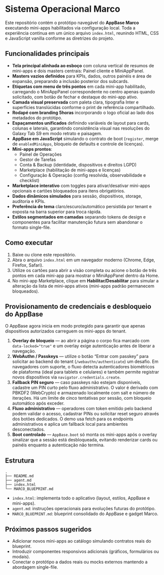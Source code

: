 # Sistema Operacional Marco

Este repositório contém o protótipo navegável do **AppBase Marco** executando mini-apps
habilitados via configuração local. Toda a experiência continua em um único arquivo
`index.html`, reunindo HTML, CSS e JavaScript vanilla conforme as diretrizes do projeto.

## Funcionalidades principais

- **Tela principal alinhada ao esboço** com coluna vertical de resumos de mini-apps
  e dois masters centrais: Painel cliente e MiniAppPanel.
- **Masters vazios definidos** para KPIs, dados, outros painéis e área de expansão,
  preparando a inclusão posterior dos subcards.
- **Etiquetas com menu de três pontos** em cada mini-app habilitado, carregando o
  MiniAppPanel correspondente no centro apenas quando solicitado, com botão de
  fechar e destaque do mini-app ativo.
- **Camada visual preservada** com paleta clara, tipografia Inter e superfícies
  translúcidas conforme o print de referência compartilhado.
- **Rodapé com branding 5horas** incorporando o logo oficial ao lado dos
  metadados do protótipo.
- **Espaçamentos unificados** definindo variáveis de layout para cards, colunas e
  laterais, garantindo consistência visual nas resoluções do Galaxy Tab S9 em
  modo retrato e paisagem.
- **AppBase em JavaScript** simulando o contrato de boot (`register`, merge de
  `enabledMiniApps`, bloqueio de defaults e controle de licenças).
- **Mini-apps prontos**:
  - Painel de Operações
  - Gestor de Tarefas
  - Conta & Backup (identidade, dispositivos e direitos LGPD)
  - Marketplace (habilitação de mini-apps e licenças)
  - Configuração & Operação (config resolvida, observabilidade e checklist)
- **Marketplace interativo** com toggles para ativar/desativar mini-apps opcionais e
  cartões bloqueados para itens obrigatórios.
- **Dados dinâmicos simulados** para sessão, dispositivos, storage, auditoria e KPIs.
- **Preferência de tema** claro/escuro/automático persistida por tenant e exposta na
  barra superior para troca rápida.
- **Estilos segmentados em camadas** separando tokens de design e componentes para
  facilitar manutenção futura sem abandonar o formato single-file.

## Como executar

1. Baixe ou clone este repositório.
2. Abra o arquivo `index.html` em um navegador moderno (Chrome, Edge, Firefox, Safari).
3. Utilize os cartões para abrir a visão completa ou acione o botão de três pontos
   em cada mini-app para mostrar o MiniAppPanel dentro da Home.
4. No mini-app Marketplace, clique em **Habilitar/Desabilitar** para simular a
   alteração da lista de mini-apps ativos (mini-apps padrão permanecem bloqueados).

## Provisionamento de credenciais e desbloqueio do AppBase

O AppBase agora inicia em modo protegido para garantir que apenas dispositivos
autorizados carreguem os mini-apps do tenant.

1. **Overlay de bloqueio** — ao abrir a página o corpo fica marcado com
   `data-locked="true"` e um overlay exige autenticação antes de liberar a navegação.
2. **WebAuthn / Passkeys** — utilize o botão “Entrar com passkey” para solicitar
   ao backend do tenant (`/webauthn/authenticate`) um desafio. Em navegadores com
   suporte, o fluxo detecta autenticadores biométricos de plataforma (ideal para
   tablets e celulares) e também permite registrar novos dispositivos via
   `navigator.credentials.create`.
3. **Fallback PIN seguro** — caso passkeys não estejam disponíveis, cadastre um
   PIN curto pelo fluxo administrativo. O valor é derivado com PBKDF2 (WebCrypto)
   e armazenado localmente com salt e número de iterações. Há um limite de cinco
   tentativas por sessão, com bloqueio automático após exceder.
4. **Fluxo administrativo** — operadores com token emitido pelo backend podem
   validar o acesso, cadastrar PINs ou solicitar reset seguro através dos botões
   dedicados. O demo usa fetch para os endpoints administrativos e aplica um
   fallback local para ambientes desconectados.
5. **Boot controlado** — `AppBase.boot` só monta os mini-apps após o overlay sinalizar
   que a sessão está desbloqueada, evitando renderizar cards ou painéis enquanto a
   autenticação não termina.

## Estrutura

```
.
├── README.md
├── agent.md
├── index.html
└── MARCO_BLUEPRINT.md
```

- `index.html`: implementa todo o aplicativo (layout, estilos, AppBase e mini-apps).
- `agent.md`: instruções operacionais para evoluções futuras do protótipo.
- `MARCO_BLUEPRINT.md`: blueprint consolidado do AppBase e gadget Marco.

## Próximos passos sugeridos

- Adicionar novos mini-apps ao catálogo simulando contratos reais do blueprint.
- Introduzir componentes responsivos adicionais (gráficos, formulários ou modais).
- Conectar o protótipo a dados reais ou mocks externos mantendo a abordagem
  single-file.
